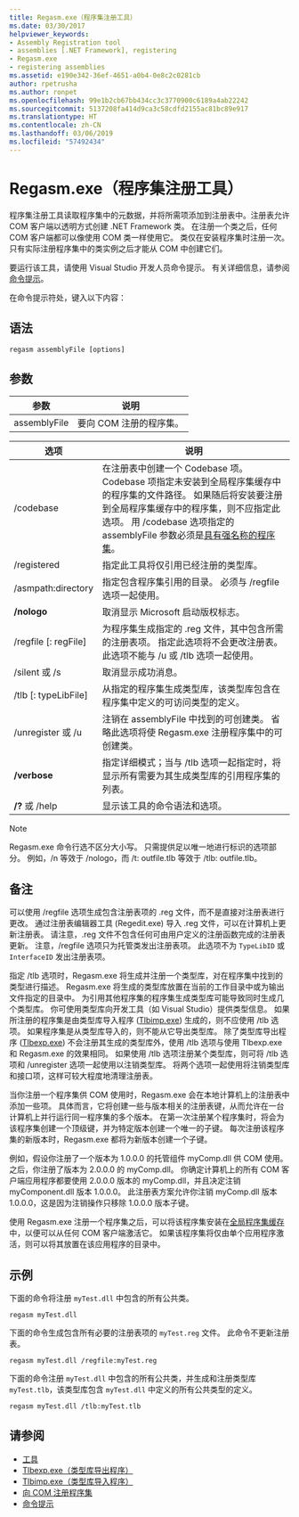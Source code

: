 ```yaml
---
title: Regasm.exe（程序集注册工具）
ms.date: 03/30/2017
helpviewer_keywords:
- Assembly Registration tool
- assemblies [.NET Framework], registering
- Regasm.exe
- registering assemblies
ms.assetid: e190e342-36ef-4651-a0b4-0e8c2c0281cb
author: rpetrusha
ms.author: ronpet
ms.openlocfilehash: 99e1b2cb67bb434cc3c3770900c6189a4ab22242
ms.sourcegitcommit: 5137208fa414d9ca3c58cdfd2155ac81bc89e917
ms.translationtype: HT
ms.contentlocale: zh-CN
ms.lasthandoff: 03/06/2019
ms.locfileid: "57492434"
---
```

# <a name="regasmexe-assembly-registration-tool"></a>Regasm.exe（程序集注册工具）

程序集注册工具读取程序集中的元数据，并将所需项添加到注册表中。注册表允许 COM 客户端以透明方式创建 .NET Framework 类。 在注册一个类之后，任何 COM 客户端都可以像使用 COM 类一样使用它。 类仅在安装程序集时注册一次。 只有实际注册程序集中的类实例之后才能从 COM 中创建它们。

要运行该工具，请使用 Visual Studio 开发人员命令提示。 有关详细信息，请参阅[命令提示](../../../docs/framework/tools/developer-command-prompt-for-vs.md)。

在命令提示符处，键入以下内容：

## <a name="syntax"></a>语法

```
regasm assemblyFile [options]
```

## <a name="parameters"></a>参数

|参数|说明|
|---------------|-----------------|
|assemblyFile|要向 COM 注册的程序集。|

|选项|说明|
|------------|-----------------|
|/codebase|在注册表中创建一个 Codebase 项。 Codebase 项指定未安装到全局程序集缓存中的程序集的文件路径。 如果随后将安装要注册到全局程序集缓存中的程序集，则不应指定此选项。 用 /codebase 选项指定的 assemblyFile 参数必须是[具有强名称的程序集](../../../docs/framework/app-domains/strong-named-assemblies.md)。|
|/registered|指定此工具将仅引用已经注册的类型库。|
|/asmpath:directory|指定包含程序集引用的目录。 必须与 /regfile 选项一起使用。|
|**/nologo**|取消显示 Microsoft 启动版权标志。|
|/regfile [: regFile]|为程序集生成指定的 .reg 文件，其中包含所需的注册表项。 指定此选项将不会更改注册表。 此选项不能与 /u 或 /tlb 选项一起使用。|
|/silent 或 /s|取消显示成功消息。|
|/tlb [: typeLibFile]|从指定的程序集生成类型库，该类型库包含在程序集中定义的可访问类型的定义。|
|/unregister 或 /u|注销在 assemblyFile 中找到的可创建类。 省略此选项将使 Regasm.exe 注册程序集中的可创建类。|
|**/verbose**|指定详细模式；当与 /tlb 选项一起指定时，将显示所有需要为其生成类型库的引用程序集的列表。|
|**/?** 或 /help|显示该工具的命令语法和选项。|

> [!NOTE]
> Regasm.exe 命令行选不区分大小写。 只需提供足以唯一地进行标识的选项部分。 例如，/n 等效于 /nologo，而 /t: outfile.tlb 等效于 /tlb: outfile.tlb。

## <a name="remarks"></a>备注

可以使用 /regfile 选项生成包含注册表项的 .reg 文件，而不是直接对注册表进行更改。 通过注册表编辑器工具 (Regedit.exe) 导入 .reg 文件，可以在计算机上更新注册表。 请注意，.reg 文件不包含任何可由用户定义的注册函数完成的注册表更新。  注意，/regfile 选项只为托管类发出注册表项。  此选项不为 `TypeLibID` 或 `InterfaceID` 发出注册表项。

指定 /tlb 选项时，Regasm.exe 将生成并注册一个类型库，对在程序集中找到的类型进行描述。 Regasm.exe 将生成的类型库放置在当前的工作目录中或为输出文件指定的目录中。 为引用其他程序集的程序集生成类型库可能导致同时生成几个类型库。 你可使用类型库向开发工具（如 Visual Studio）提供类型信息。 如果所注册的程序集是由类型库导入程序 ([Tlbimp.exe](../../../docs/framework/tools/tlbimp-exe-type-library-importer.md)) 生成的，则不应使用 /tlb 选项。 如果程序集是从类型库导入的，则不能从它导出类型库。 除了类型库导出程序 ([Tlbexp.exe](../../../docs/framework/tools/tlbexp-exe-type-library-exporter.md)) 不会注册其生成的类型库外，使用 /tlb 选项与使用 Tlbexp.exe 和 Regasm.exe 的效果相同。  如果使用 /tlb 选项注册某个类型库，则可将 /tlb 选项和 /unregister 选项一起使用以注销类型库。 将两个选项一起使用将注销类型库和接口项，这样可较大程度地清理注册表。

当你注册一个程序集供 COM 使用时，Regasm.exe 会在本地计算机上的注册表中添加一些项。 具体而言，它将创建一些与版本相关的注册表键，从而允许在一台计算机上并行运行同一程序集的多个版本。 在第一次注册某个程序集时，将会为该程序集创建一个顶级键，并为特定版本创建一个唯一的子键。 每次注册该程序集的新版本时，Regasm.exe 都将为新版本创建一个子键。

例如，假设你注册了一个版本为 1.0.0.0 的托管组件 myComp.dll 供 COM 使用。 之后，你注册了版本为 2.0.0.0 的 myComp.dll。 你确定计算机上的所有 COM 客户端应用程序都要使用 2.0.0.0 版本的 myComp.dll，并且决定注销 myComponent.dll 版本 1.0.0.0。 此注册表方案允许你注销 myComp.dll 版本 1.0.0.0，这是因为注销操作只移除 1.0.0.0 版本子键。

使用 Regasm.exe 注册一个程序集之后，可以将该程序集安装在[全局程序集缓存](../../../docs/framework/app-domains/gac.md)中，以便可以从任何 COM 客户端激活它。 如果该程序集将仅由单个应用程序激活，则可以将其放置在该应用程序的目录中。

## <a name="examples"></a>示例

下面的命令将注册 `myTest.dll` 中包含的所有公共类。

```
regasm myTest.dll
```

下面的命令生成包含所有必要的注册表项的 `myTest.reg` 文件。 此命令不更新注册表。

```
regasm myTest.dll /regfile:myTest.reg
```

下面的命令注册 `myTest.dll` 中包含的所有公共类，并生成和注册类型库 `myTest.tlb`，该类型库包含 `myTest.dll` 中定义的所有公共类型的定义。

```
regasm myTest.dll /tlb:myTest.tlb
```

## <a name="see-also"></a>请参阅

- [工具](../../../docs/framework/tools/index.md)
- [Tlbexp.exe（类型库导出程序）](../../../docs/framework/tools/tlbexp-exe-type-library-exporter.md)
- [Tlbimp.exe（类型库导入程序）](../../../docs/framework/tools/tlbimp-exe-type-library-importer.md)
- [向 COM 注册程序集](../../../docs/framework/interop/registering-assemblies-with-com.md)
- [命令提示](../../../docs/framework/tools/developer-command-prompt-for-vs.md)
